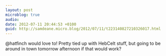 ```yaml
---
layout: post
microblog: true
audio: 
date: 2012-07-11 20:44:53 +0100
guid: http://samdeane.micro.blog/2012/07/11/t223140827210326017.html
---
```

@hatfinch would love to! Pretty tied up with HebCelt stuff, but going to be around in town tomorrow afternoon if that would work?
